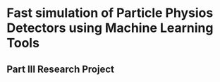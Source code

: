 Fast simulation of Particle Physios Detectors using Machine Learning Tools
==========================================================================
Part III Research Project
-------------------------